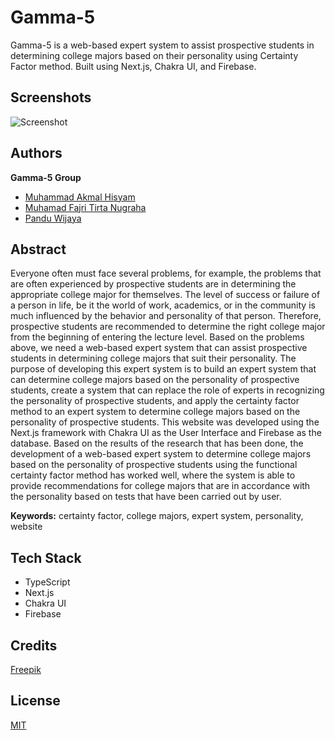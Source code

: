 # Gamma-5

Gamma-5 is a web-based expert system to assist prospective students in determining college majors based on their personality using Certainty Factor method. Built using Next.js, Chakra UI, and Firebase.

## Screenshots

![Screenshot](https://akmalhisyam.s3.ap-southeast-1.amazonaws.com/projects/previews/gamma-5_preview.png)

## Authors

**Gamma-5 Group**

- [Muhammad Akmal Hisyam](https://www.github.com/akmalhisyammm)
- [Muhamad Fajri Tirta Nugraha](https://github.com/Fajri10-umn)
- [Pandu Wijaya](https://github.com/panduwijaya03)

## Abstract

Everyone often must face several problems, for example, the problems that are often experienced by prospective students are in determining the appropriate college major for themselves. The level of success or failure of a person in life, be it the world of work, academics, or in the community is much influenced by the behavior and personality of that person. Therefore, prospective students are recommended to determine the right college major from the beginning of entering the lecture level. Based on the problems above, we need a web-based expert system that can assist prospective students in determining college majors that suit their personality. The purpose of developing this expert system is to build an expert system that can determine college majors based on the personality of prospective students, create a system that can replace the role of experts in recognizing the personality of prospective students, and apply the certainty factor method to an expert system to determine college majors based on the personality of prospective students. This website was developed using the Next.js framework with Chakra UI as the User Interface and Firebase as the database. Based on the results of the research that has been done, the development of a web-based expert system to determine college majors based on the personality of prospective students using the functional certainty factor method has worked well, where the system is able to provide recommendations for college majors that are in accordance with the personality based on tests that have been carried out by user.

**Keywords:** certainty factor, college majors, expert system, personality, website

## Tech Stack

- TypeScript
- Next.js
- Chakra UI
- Firebase

## Credits

[Freepik](https://www.freepik.com/)

## License

[MIT](./LICENSE)
